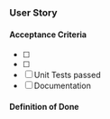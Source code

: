 <!--- Provide a general summary of the feature enhancement in the Title above -->

### User Story
<!--- Describe what a user would want to do in the new feature enhancement -->


#### Acceptance Criteria
-   [ ] <FILL IN>
-   [ ] <FILL IN>
-   [ ] Unit Tests passed
-   [ ] Documentation

#### Definition of Done

<!--- By fully explaining what you are encountering, you can help us understand and reproduce the issue.  -->
<!--- Often times, a screenshot or animated GIF can help show what you are encountering.   -->

